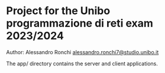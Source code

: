 # Project for the Unibo programmazione di reti exam 2023/2024
Author: Alessandro Ronchi alessandro.ronchi7@studio.unibo.it

The app/ directory contains the server and client applications.
